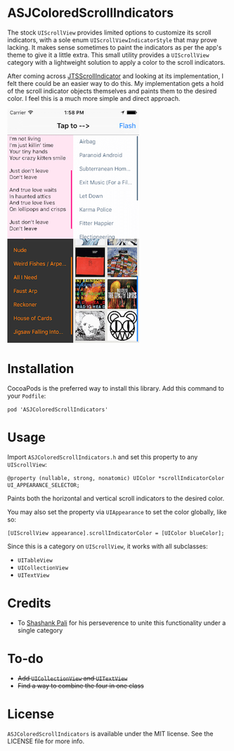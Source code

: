 # ASJColoredScrollIndicators

The stock `UIScrollView` provides limited options to customize its scroll indicators, with a sole enum `UIScrollViewIndicatorStyle` that may prove lacking. It makes sense sometimes to paint the indicators as per the app's theme to give it a little extra. This small utility provides a `UIScrollView` category with a lightweight solution to apply a color to the scroll indicators.

After coming across [JTSScrollIndicator](https://github.com/jaredsinclair/JTSScrollIndicator) and looking at its implementation, I felt there could be an easier way to do this. My implementation gets a hold of the scroll indicator objects themselves and paints them to the desired color. I feel this is a much more simple and direct approach.

![alt tag](Screenshot.png)

# Installation

CocoaPods is the preferred way to install this library. Add this command to your `Podfile`:

```
pod 'ASJColoredScrollIndicators'
```

# Usage

Import `ASJColoredScrollIndicators.h` and set this property to any `UIScrollView`:

```objc
@property (nullable, strong, nonatomic) UIColor *scrollIndicatorColor UI_APPEARANCE_SELECTOR;
```
Paints both the horizontal and vertical scroll indicators to the desired color.

You may also set the property via `UIAppearance` to set the color globally, like so:

```objc
[UIScrollView appearance].scrollIndicatorColor = [UIColor blueColor];
```

Since this is a category on `UIScrollView`, it works with all subclasses:
- `UITableView`
- `UICollectionView`
- `UITextView`

# Credits

- To [Shashank Pali](https://github.com/shashankpali) for his perseverence to unite this functionality under a single category

# To-do

- ~~Add `UICollectionView` and `UITextView`~~
- ~~Find a way to combine the four in one class~~

# License

`ASJColoredScrollIndicators` is available under the MIT license. See the LICENSE file for more info.
